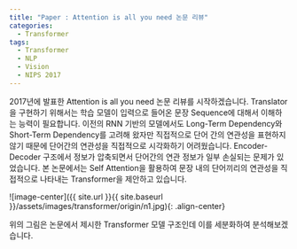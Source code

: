 ```yaml
---
title: "Paper : Attention is all you need 논문 리뷰"
categories:
  - Transformer
tags:
  - Transformer
  - NLP
  - Vision
  - NIPS 2017
---
```


2017년에 발표한 Attention is all you need 논문 리뷰를 시작하겠습니다. 
Translator을 구현하기 위해서는 학습 모델이 입력으로 들어온 문장 Sequence에 대해서 이해하는 능력이 필요합니다.
이전의 RNN 기반의 모델에서도 Long-Term Dependency와 Short-Term Dependency를 고려해 왔자만 직접적으로 
단어 간의 연관성을 표현하지 않기 때문에 단어간의 연관성을 직접적으로 시각화하기 어려웠습니다. 
Encoder-Decoder 구조에서 정보가 압축되면서 단어간의 연관 정보가 일부 손실되는 문제가 있었습니다.
본 논문에서는 Self Attention을 활용하여 문장 내의 단어끼리의 연관성을 직접적으로 나타내는 Transformer을 제안하고 있습니다.

![image-center]({{ site.url }}{{ site.baseurl }}/assets/images/transformer/origin/n1.jpg){: .align-center}

위의 그림은 논문에서 제시한 Transformer 모델 구조인데 이를 세분화하여 분석해보겠습니다.

